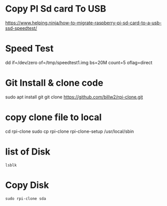 # Copy PI Sd card To USB
 https://www.helping.ninja/how-to-migrate-raspberry-pi-sd-card-to-a-usb-ssd-speedtest/

  # Speed Test 
   dd if=/dev/zero of=/tmp/speedtest1.img bs=20M count=5 oflag=direct
  # Git Install & clone code

   sudo apt install git
   git clone https://github.com/billw2/rpi-clone.git
  # copy clone file to local 
   cd rpi-clone
   sudo cp rpi-clone rpi-clone-setup /usr/local/sbin 
  # list of Disk 
    lsblk
  # Copy Disk 
    sudo rpi-clone sda
    